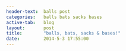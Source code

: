 ```yaml
---
header-text:  balls post
categories:   balls bats sacks bases
active-tab:   blog
layout:       post
title:        "balls, bats, sacks & bases!"
date:         2014-5-3 17:55:00
---
```


